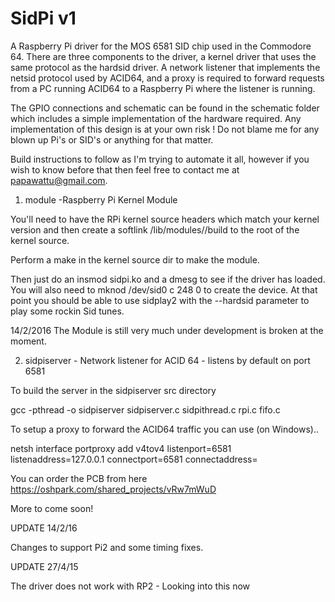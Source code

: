 SidPi v1
==========

A Raspberry Pi driver for the MOS 6581 SID chip used in the Commodore 64.  There are three components to the driver, a kernel driver that uses the same protocol as the hardsid driver.  A network listener that implements the netsid protocol used by ACID64, and a proxy is required to forward requests from a PC running ACID64 to a Raspberry Pi where the listener is running.

The GPIO connections and schematic can be found in the schematic folder which includes a simple implementation of the hardware required.  Any implementation of this design is at your own risk !  Do not blame me for any blown up Pi's or SID's or anything for that matter.

Build instructions to follow as I'm trying to automate it all, however if you wish to know before that then feel free to contact me at papawattu@gmail.com.

1) module -Raspberry Pi Kernel Module

You'll need to have the RPi kernel source headers which match your kernel version and then create a softlink /lib/modules/<kernelversion>/build to the root of the kernel source.  

Perform a make in the kernel source dir to make the module.

Then just do an insmod sidpi.ko and a dmesg to see if the driver has loaded.  You will also need to mknod /dev/sid0 c 248 0 to create the device.  At that point you should be able to use sidplay2 with the --hardsid parameter to play some rockin Sid tunes.

14/2/2016
The Module is still very much under development is broken at the moment.

2) sidpiserver - Network listener for ACID 64 - listens by default on port 6581

To build the server in the sidpiserver src directory

gcc -pthread -o sidpiserver sidpiserver.c sidpithread.c rpi.c fifo.c

To setup a proxy to forward the ACID64 traffic you can use (on Windows)..

netsh interface portproxy add v4tov4 listenport=6581 listenaddress=127.0.0.1 connectport=6581 connectaddress=<IP of your PI>

You can order the PCB from here https://oshpark.com/shared_projects/vRw7mWuD

More to come soon!

UPDATE 14/2/16

Changes to support Pi2 and some timing fixes.

UPDATE 27/4/15

The driver does not work with RP2 - Looking into this now

